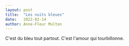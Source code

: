 ```yaml
---
layout: post
title:  "Les nuits bleues"
date:   2022-02-14
author: Anne-Fleur Multon
---
```

C'est du bleu tout partout. C'est l'amour qui tourbillonne.
